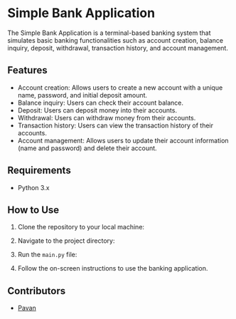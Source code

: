 # Simple Bank Application

The Simple Bank Application is a terminal-based banking system that simulates basic banking functionalities such as account creation, balance inquiry, deposit, withdrawal, transaction history, and account management.

## Features

- Account creation: Allows users to create a new account with a unique name, password, and initial deposit amount.
- Balance inquiry: Users can check their account balance.
- Deposit: Users can deposit money into their accounts.
- Withdrawal: Users can withdraw money from their accounts.
- Transaction history: Users can view the transaction history of their accounts.
- Account management: Allows users to update their account information (name and password) and delete their account.

## Requirements

- Python 3.x

## How to Use

1. Clone the repository to your local machine:


2. Navigate to the project directory:


3. Run the `main.py` file:


4. Follow the on-screen instructions to use the banking application.

## Contributors

- [Pavan](https://github.com/pavankumargbtry)

